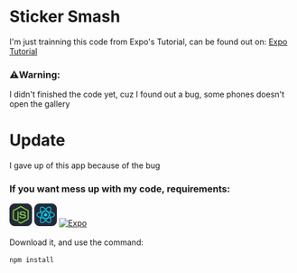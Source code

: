 # Sticker Smash
I'm just trainning this code from Expo's Tutorial, can be found out on: <a href="https://docs.expo.dev/tutorial/introduction/"> Expo Tutorial </a> </br>
### ⚠️Warning:
I didn't finished the code yet, cuz I found out a bug, some phones doesn't open the gallery
# Update
I gave up of this app because of the bug

### If you want mess up with my code, requirements:
[<img title="Node.js" alt="Node.js" height=40px width=40px src="https://raw.githubusercontent.com/tandpfun/skill-icons/65dea6c4eaca7da319e552c09f4cf5a9a8dab2c8/icons/NodeJS-Dark.svg" />](https://nodejs.org)
[<img title="React Native" alt="React Native" height=40px width=40 src="https://raw.githubusercontent.com/tandpfun/skill-icons/65dea6c4eaca7da319e552c09f4cf5a9a8dab2c8/icons/React-Dark.svg" />](https://reactnative.dev)
[<img title="Expo" alt="Expo" height=40px width=40 src="https://encrypted-tbn0.gstatic.com/images?q=tbn:ANd9GcT2uEqD0C38fQX4PSzW1YOQuIBaGR06NPNIyQ&s" />](https://expo.dev)
</br> </br>
Download it, and use the command:
```bash
npm install
```
